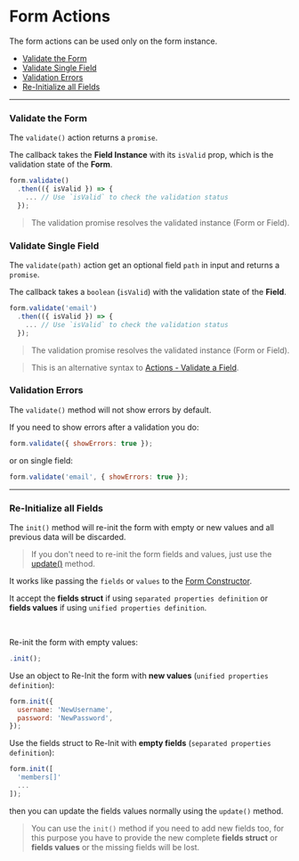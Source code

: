 # Form Actions

The form actions can be used only on the form instance.

* [Validate the Form](#validate-the-form)
* [Validate Single Field](#validate-single-field)
* [Validation Errors](#validation-errors)
* [Re-Initialize all Fields](#re-initialize-all-fields)

---

### Validate the Form

The `validate()` action returns a `promise`.

The callback takes the **Field Instance** with its `isValid` prop, which is the validation state of the **Form**.

```javascript
form.validate()
  .then(({ isValid }) => {
    ... // Use `isValid` to check the validation status
  });
```

> The validation promise resolves the validated instance (Form or Field).

### Validate Single Field

The `validate(path)` action get an optional field `path` in input and returns a `promise`.

The callback takes a `boolean` (`isValid`) with the validation state of the **Field**.

```javascript
form.validate('email')
  .then(({ isValid }) => {
    ... // Use `isValid` to check the validation status
  });
```

> The validation promise resolves the validated instance (Form or Field).

> This is an alternative syntax to [Actions - Validate a Field](https://foxhound87.github.io/mobx-react-form/docs/actions/shared.html#validate-a-field).

### Validation Errors

The `validate()` method will not show errors by default.

If you need to show errors after a validation you do:

```javascript
form.validate({ showErrors: true });
```

or on single field:

```javascript
form.validate('email', { showErrors: true });
```

---

### Re-Initialize all Fields

The `init()` method will re-init the form with empty or new values and all previous data will be discarded.

> If you don't need to re-init the form fields and values, just use the [update()](shared.md#update-the-fields) method.

It works like passing the `fields` or `values` to the [Form Constructor](../form/form-initialization.md).

It accept the **fields struct** if using `separated properties definition` or **fields values** if using `unified properties definition`.

<br>

Re-init the form with empty values:

```javascript
.init();
```

Use an object to Re-Init the form with **new values** (`unified properties definition`):

```javascript
form.init({
  username: 'NewUsername',
  password: 'NewPassword',
});
```

Use the fields struct to Re-Init with **empty fields** (`separated properties definition`):

```javascript
form.init([
  'members[]'
  ...
]);
```

then you can update the fields values normally using the `update()` method.

> You can use the `init()` method if you need to add new fields too, for this purpose you have to provide the new complete **fields struct** or **fields values** or the missing fields will be lost.
